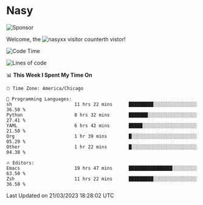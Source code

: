 # Nasy

<!--
<p align="center">
<img height="200" src="https://github-readme-stats.vercel.app/api?username=nasyxx&count_private=true&show_icons=true&theme=dracula&include_all_commits=true"/>
<img height="200" src="https://github-readme-stats.vercel.app/api/top-langs/?username=nasyxx&theme=dracula&hide=html,jupyter+notebook&count_private=true&show_icons=true"/>
</p>

  
----------------
-->

![Sponsor](https://img.shields.io/static/v1.svg?label=Sponsor&message=%E2%9D%A4&logo=GitHub&style=flat&color=pink)
 
Welcome, the ![nasyxx visitor counter](https://count.getloli.com/get/@nasyxx?theme=rule34)th vistor!
 
<!--START_SECTION:waka-->
![Code Time](http://img.shields.io/badge/Code%20Time-3%2C296%20hrs%2040%20mins-blue)

![Lines of code](https://img.shields.io/badge/From%20Hello%20World%20I%27ve%20Written-6.2%20million%20lines%20of%20code-blue)

📊 **This Week I Spent My Time On** 

```text
🕑︎ Time Zone: America/Chicago

💬 Programming Languages: 
sh                       11 hrs 22 mins      █████████░░░░░░░░░░░░░░░░   36.50 % 
Python                   8 hrs 32 mins       ███████░░░░░░░░░░░░░░░░░░   27.41 % 
YAML                     6 hrs 42 mins       █████░░░░░░░░░░░░░░░░░░░░   21.50 % 
Org                      1 hr 39 mins        █░░░░░░░░░░░░░░░░░░░░░░░░   05.29 % 
Other                    1 hr 22 mins        █░░░░░░░░░░░░░░░░░░░░░░░░   04.38 % 

🔥 Editors: 
Emacs                    19 hrs 47 mins      ████████████████░░░░░░░░░   63.50 % 
Zsh                      11 hrs 22 mins      █████████░░░░░░░░░░░░░░░░   36.50 % 
```


 Last Updated on 21/03/2023 18:28:02 UTC
<!--END_SECTION:waka-->

<!-- ![visitors](https://visitor-badge.laobi.icu/badge?page_id=nasyxx.nasyxx) -->
